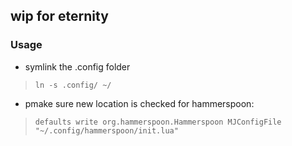 ## wip for eternity

### Usage
  - symlink the .config folder 
  >  `ln -s .config/ ~/`
  - pmake sure new location is checked for hammerspoon:
  >  `defaults write org.hammerspoon.Hammerspoon MJConfigFile "~/.config/hammerspoon/init.lua"`
